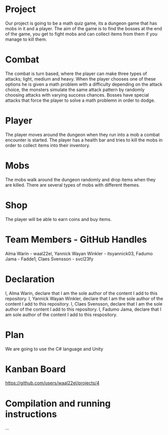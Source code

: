 # Project
Our project is going to be a math quiz game, its a dungeon game that has mobs in it and a player. The aim of the game is to find the bosses at the end of the game, you get to fight mobs and can collect items from them if you manage to kill them. 
# Combat 
The combat is turn based, where the player can make three types of attacks; light, medium and heavy. When the player chooses one of these options he is given a math problem with a difficulty depending on the attack choice, the monsters simulate the same attack pattern by randomly choosing attacks with varying success chances. Bosses have special attacks that force the player to solve a math problemn in order to dodge. 
# Player
The player moves around the dungeon when they run into a mob a combat encounter is started. The player has a health bar and tries to kill the mobs in order to collect items into their inventory. 
# Mobs 
The mobs walk around the dungeon randomly and drop items when they are killed. There are several types of mobs with different themes.
# Shop
The player will be able to earn coins and buy items.


# Team Members - GitHub Handles
Alma Warin - waal22el, 
Yannick Wayan Winkler - itsyannick03, 
Fadumo Jama - Fadde1,
Claes Svensson - svcl23fy

# Declaration
I, Alma Warin, declare that I am the sole author of the content I add to this repository.
I, Yannick Wayan Winkler, declare that I am the sole author of the content I add to this repository.
I, Claes Svensson, declare that I am the sole author of the content I add to this repository.
I, Fadumo Jama, declare that I am sole author of the content I add to this respository. 

# Plan
We are going to use the C# language and Unity

# Kanban Board
https://github.com/users/waal22el/projects/4

# Compilation and running instructions
...


